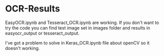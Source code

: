 # OCR-Results

EasyOCR.ipynb and Tesseract_OCR.ipynb are working. If you don't want to try the code
you can find test image set in images folder and results in easyocr_output or tesseract_output.

I've got a problem to solve in Keras_OCR.ipynb file about openCV so it doesn't working.
